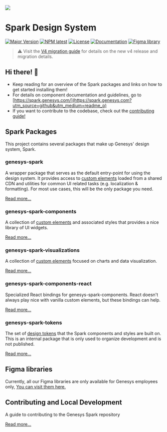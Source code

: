 <img src="https://studio-assets.supernova.io/design-systems/27408/b8ad8938-c463-41aa-ad30-c659b149b853.png"/>

# Spark Design System

[![Major Version](https://img.shields.io/badge/V4-Flare-orange)](docs/migration-guides/v4/readme.md)
[![NPM latest](https://img.shields.io/npm/v/genesys-spark/latest.svg)](docs/migration-guides/v4/readme.md)
[![License](https://img.shields.io/badge/license-MIT-blue)](https://github.com/MyPureCloud/genesys-spark/blob/main/LICENSE)
[![Documentation](https://img.shields.io/badge/documentation-8A2BE2)](https://spark.genesys.com?utm_source=github&utm_medium=readme_shield)
[![Figma library](https://img.shields.io/badge/spark_core_components-darkslateblue?logo=figma&logoColor=white)](https://www.figma.com/file/JKbHmcf4nUF6C7Pj8M6MpY)

> ⚠ Visit the [V4 migration guide](docs/migration-guides/v4/readme.md) for details on the new v4 release and migration details.

## Hi there! 👋

- Keep reading for an overview of the Spark packages and links on how to get started installing them!
- For details on component documentation and guidelines, go to [https://spark.genesys.com/](https://spark.genesys.com?utm_source=github&utm_medium=readme_p)
- If you want to contribute to the codebase, check out the [contributing guide!](docs/CONTRIBUTING.md)

## Spark Packages

This project contains several packages that make up Genesys' design system, Spark.

### genesys-spark

A wrapper package that serves as the default entry-point for using the design system. It provides access to [custom elements](https://developer.mozilla.org/en-US/docs/Web/API/Web_components) loaded from a shared CDN and utilities for common UI related tasks (e.g. localization & formatting). For most use cases, this will be the only package you need.

[Read more...](packages/genesys-spark/README.md)

### genesys-spark-components

A collection of [custom elements](https://developer.mozilla.org/en-US/docs/Web/API/Web_components) and associated styles that provides a nice library of UI widgets.

[Read more...](packages/genesys-spark-components/README.md)

### genesys-spark-visualizations

A collection of [custom elements](https://developer.mozilla.org/en-US/docs/Web/API/Web_components) focused on charts and data visualization.

[Read more...](packages/genesys-spark-visualizations/README.md)

### genesys-spark-components-react

Specialized React bindings for genesys-spark-components. React doesn't always play nice with vanilla custom elements, but these bindings can help.

[Read more...](packages/genesys-spark-components-react/README.md)

### genesys-spark-tokens

The set of [design tokens](https://spark.genesys.com/latest/design-tokens/overview-fVPAMeaU#section-what-are-design-tokens-af) that the Spark components and styles are built on. This is an internal package
that is only used to organize development and is not published.

[Read more...](packages/genesys-spark-tokens/README.md)

## Figma libraries

Currently, all our Figma libraries are only available for Genesys employees only, [You can visit them here.](https://www.figma.com/file/JKbHmcf4nUF6C7Pj8M6MpY)

## Contributing and Local Development

A guide to contributing to the Genesys Spark repository

[Read more...](docs/CONTRIBUTING.md)
